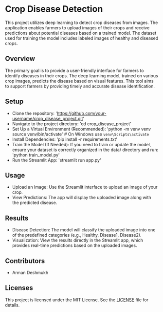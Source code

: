 # Crop Disease Detection

This project utilizes deep learning to detect crop diseases from images. The application enables farmers to upload images of their crops and receive predictions about potential diseases based on a trained model. The dataset used for training the model includes labeled images of healthy and diseased crops.

## Overview

The primary goal is to provide a user-friendly interface for farmers to identify diseases in their crops. The deep learning model, trained on various crop images, predicts the disease based on visual features. This tool aims to support farmers by providing timely and accurate disease identification.

## Setup
- Clone the repository: 'https://github.com/your-username/crop_disease_project.git'
- Navigate to the project directory: 'cd crop_disease_project'
- Set Up a Virtual Environment (Recommended): 'python -m venv venv source venv/bin/activate' # On Windows use `venv\Scripts\activate`
- Install Dependencies: 'pip install -r requirements.txt'
- Train the Model (If Needed): If you need to train or update the model, ensure your dataset is correctly organized in the data/ directory and run: 'python train_model.py'
- Run the Streamlit App: 'streamlit run app.py'

## Usage 
- Upload an Image: Use the Streamlit interface to upload an image of your crop.
- View Predictions: The app will display the uploaded image along with the predicted disease.

## Results
- Disease Detection: The model will classify the uploaded image into one of the predefined categories (e.g., Healthy, Disease1, Disease2).
- Visualization: View the results directly in the Streamlit app, which provides real-time predictions based on the uploaded images.

## Contributors
- Arman Deshmukh

## Licenses 
This project is licensed under the MIT License. See the [LICENSE](LICENSE) file for details.

